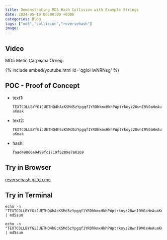 ```yaml
---
title: Demonstrating MD5 Hash Collision with Example Strings
date: 2024-05-10 00:00:00 +0300
categories: Blog
tags: ["md5","collision","reversehash"]
image: 
---
```


## Video

MD5 Metin Çarpışma Örneği

{% include embed/youtube.html id='qgIoHwNRNsg' %}

## POC - Proof of Concept

- text1:

    `TEXTCOLLBYfGiJUETHQ4hAcKSMd5zYpgqf1YRDhkmxHkhPWptrkoyz28wnI9V0aHeAuaKnak`

- text2:

    `TEXTCOLLBYfGiJUETHQ4hEcKSMd5zYpgqf1YRDhkmxHkhPWptrkoyz28wnI9V0aHeAuaKnak`

- hash:

    `faad49866e9498fc1719f5289e7a0269`

## Try in Browser

[reversehash.glitch.me](https://reversehash.glitch.me/md5?md5=faad49866e9498fc1719f5289e7a0269)

## Try in Terminal

```
echo -n "TEXTCOLLBYfGiJUETHQ4hAcKSMd5zYpgqf1YRDhkmxHkhPWptrkoyz28wnI9V0aHeAuaKnak" | md5sum
```

```
echo -n "TEXTCOLLBYfGiJUETHQ4hEcKSMd5zYpgqf1YRDhkmxHkhPWptrkoyz28wnI9V0aHeAuaKnak" | md5sum
```
